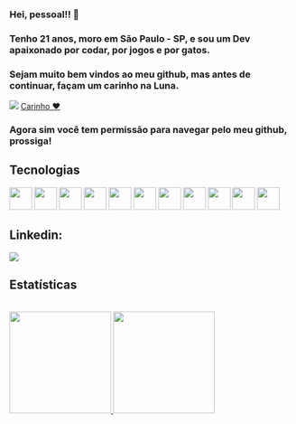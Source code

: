 ### Hei, pessoal!! 👋

### Tenho 21 anos, moro em São Paulo - SP, e sou um Dev apaixonado por codar, por jogos e por gatos.
### Sejam muito bem vindos ao meu github, mas antes de continuar, façam um carinho na Luna.

<img src='https://www.prefeitura.sp.gov.br/cidade/secretarias/upload/saude/ROSINHA%20SITE%20Redimensionada(1).jpg' />

<a href='https://github.com/Luciano-O'>
  Carinho
  ❤
</a>

### Agora sim você tem permissão para navegar pelo meu github, prossiga!

<h2>Tecnologias</h2>

<img height='40' width='40' src="https://cdn.jsdelivr.net/gh/devicons/devicon/icons/react/react-original-wordmark.svg" /> <img height='40' width='40' src="https://cdn.jsdelivr.net/gh/devicons/devicon/icons/git/git-plain-wordmark.svg" /> <img height='40' width='40' src="https://cdn.jsdelivr.net/gh/devicons/devicon/icons/javascript/javascript-plain.svg" /> <img height='40' width='40' src="https://cdn.jsdelivr.net/gh/devicons/devicon/icons/html5/html5-plain-wordmark.svg" /> <img height='40' width='40' src="https://cdn.jsdelivr.net/gh/devicons/devicon/icons/css3/css3-plain-wordmark.svg" />
<img height='40' width='40' src="https://cdn.jsdelivr.net/gh/devicons/devicon/icons/docker/docker-plain-wordmark.svg" />
<img height='40' width='40' src="https://cdn.jsdelivr.net/gh/devicons/devicon/icons/typescript/typescript-plain.svg" />
<img height='40' width='40' src="https://cdn.jsdelivr.net/gh/devicons/devicon/icons/mysql/mysql-plain-wordmark.svg" />
<img height='40' width='40' src="https://cdn.jsdelivr.net/gh/devicons/devicon/icons/mongodb/mongodb-original-wordmark.svg" />
<img height='40' width='40' src="https://cdn.jsdelivr.net/gh/devicons/devicon/icons/nodejs/nodejs-original-wordmark.svg" />
<img height='40' width='40' src="https://cdn.jsdelivr.net/gh/devicons/devicon/icons/heroku/heroku-original.svg" />

<h2>Linkedin:</h2>
<a href="https://www.linkedin.com/in/lucianoog" target="_blank"><img src="https://img.shields.io/badge/-LinkedIn-%230077B5?style=for-the-badge&logo=linkedin&logoColor=white" target="_blank"></a>


<h2>Estatísticas</h2>
<br/>
<div>
<a href="https://github.com/Luciano-O">
<img height="180em" src="https://github-readme-stats.vercel.app/api/top-langs/?username=Luciano-O&layout=compact&langs_count=7&theme=dracula"/>
<img height="180em" src="https://github-readme-stats.vercel.app/api?username=Luciano-O&show_icons=true&theme=dracula&include_all_commits=true&count_private=true"/>
</div>

          

<!--
**Luciano-O/Luciano-O** is a ✨ _special_ ✨ repository because its `README.md` (this file) appears on your GitHub profile.

Here are some ideas to get you started:

- 🔭 I’m currently working on ...
- 🌱 I’m currently learning ...
- 👯 I’m looking to collaborate on ...
- 🤔 I’m looking for help with ...
- 💬 Ask me about ...
- 📫 How to reach me: ...
- 😄 Pronouns: ...
- ⚡ Fun fact: ...
-->
